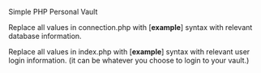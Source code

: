 Simple PHP Personal Vault

Replace all values in connection.php with [**example**] syntax with relevant database information.

Replace all values in index.php with [**example**] syntax with relevant user login information. (it can be whatever you choose to login to your vault.)

